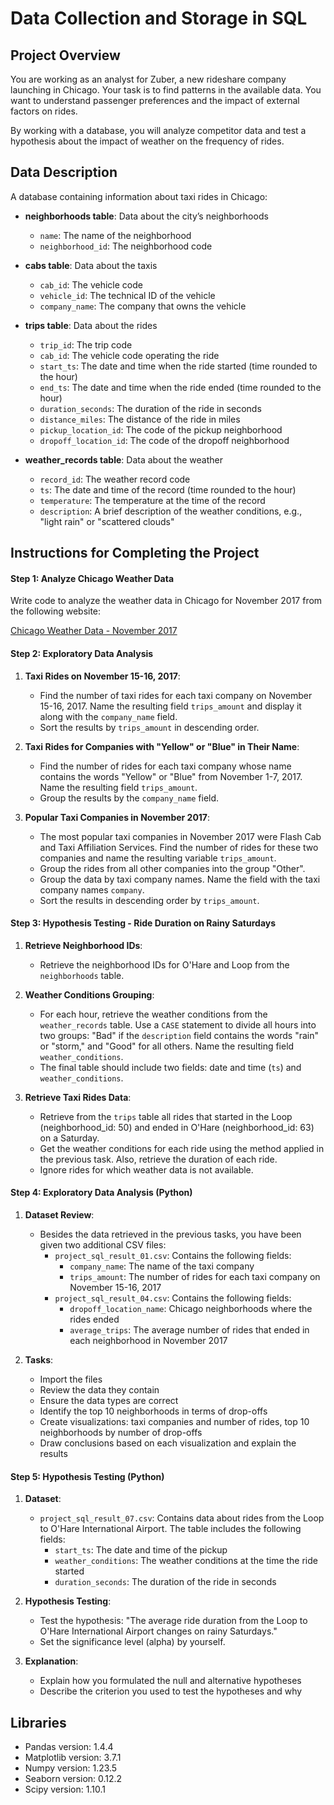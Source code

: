 # Data Collection and Storage in SQL


## Project Overview

You are working as an analyst for Zuber, a new rideshare company launching in Chicago. Your task is to find patterns in the available data. You want to understand passenger preferences and the impact of external factors on rides.

By working with a database, you will analyze competitor data and test a hypothesis about the impact of weather on the frequency of rides.

## Data Description
 
A database containing information about taxi rides in Chicago:

- **neighborhoods table**: Data about the city’s neighborhoods
  - `name`: The name of the neighborhood
  - `neighborhood_id`: The neighborhood code

- **cabs table**: Data about the taxis
  - `cab_id`: The vehicle code
  - `vehicle_id`: The technical ID of the vehicle
  - `company_name`: The company that owns the vehicle

- **trips table**: Data about the rides
  - `trip_id`: The trip code
  - `cab_id`: The vehicle code operating the ride
  - `start_ts`: The date and time when the ride started (time rounded to the hour)
  - `end_ts`: The date and time when the ride ended (time rounded to the hour)
  - `duration_seconds`: The duration of the ride in seconds
  - `distance_miles`: The distance of the ride in miles
  - `pickup_location_id`: The code of the pickup neighborhood
  - `dropoff_location_id`: The code of the dropoff neighborhood

- **weather_records table**: Data about the weather
  - `record_id`: The weather record code
  - `ts`: The date and time of the record (time rounded to the hour)
  - `temperature`: The temperature at the time of the record
  - `description`: A brief description of the weather conditions, e.g., "light rain" or "scattered clouds"


## Instructions for Completing the Project

#### **Step 1: Analyze Chicago Weather Data**
Write code to analyze the weather data in Chicago for November 2017 from the following website:

[Chicago Weather Data - November 2017](https://practicum-content.s3.us-west-1.amazonaws.com/data-analyst-eng/moved_chicago_weather_2017.html)

#### **Step 2: Exploratory Data Analysis**

1. **Taxi Rides on November 15-16, 2017**:
   - Find the number of taxi rides for each taxi company on November 15-16, 2017. Name the resulting field `trips_amount` and display it along with the `company_name` field.
   - Sort the results by `trips_amount` in descending order.

2. **Taxi Rides for Companies with "Yellow" or "Blue" in Their Name**:
   - Find the number of rides for each taxi company whose name contains the words "Yellow" or "Blue" from November 1-7, 2017. Name the resulting field `trips_amount`.
   - Group the results by the `company_name` field.

3. **Popular Taxi Companies in November 2017**:
   - The most popular taxi companies in November 2017 were Flash Cab and Taxi Affiliation Services. Find the number of rides for these two companies and name the resulting variable `trips_amount`.
   - Group the rides from all other companies into the group "Other".
   - Group the data by taxi company names. Name the field with the taxi company names `company`.
   - Sort the results in descending order by `trips_amount`.

#### **Step 3: Hypothesis Testing - Ride Duration on Rainy Saturdays**

1. **Retrieve Neighborhood IDs**:
   - Retrieve the neighborhood IDs for O'Hare and Loop from the `neighborhoods` table.

2. **Weather Conditions Grouping**:
   - For each hour, retrieve the weather conditions from the `weather_records` table. Use a `CASE` statement to divide all hours into two groups: "Bad" if the `description` field contains the words "rain" or "storm," and "Good" for all others. Name the resulting field `weather_conditions`.
   - The final table should include two fields: date and time (`ts`) and `weather_conditions`.

3. **Retrieve Taxi Rides Data**:
   - Retrieve from the `trips` table all rides that started in the Loop (neighborhood_id: 50) and ended in O'Hare (neighborhood_id: 63) on a Saturday.
   - Get the weather conditions for each ride using the method applied in the previous task. Also, retrieve the duration of each ride.
   - Ignore rides for which weather data is not available.

#### **Step 4: Exploratory Data Analysis (Python)**

1. **Dataset Review**:
   - Besides the data retrieved in the previous tasks, you have been given two additional CSV files:
     - `project_sql_result_01.csv`: Contains the following fields:
       - `company_name`: The name of the taxi company
       - `trips_amount`: The number of rides for each taxi company on November 15-16, 2017
     - `project_sql_result_04.csv`: Contains the following fields:
       - `dropoff_location_name`: Chicago neighborhoods where the rides ended
       - `average_trips`: The average number of rides that ended in each neighborhood in November 2017

2. **Tasks**:
   - Import the files
   - Review the data they contain
   - Ensure the data types are correct
   - Identify the top 10 neighborhoods in terms of drop-offs
   - Create visualizations: taxi companies and number of rides, top 10 neighborhoods by number of drop-offs
   - Draw conclusions based on each visualization and explain the results

#### **Step 5: Hypothesis Testing (Python)**

1. **Dataset**:
   - `project_sql_result_07.csv`: Contains data about rides from the Loop to O'Hare International Airport. The table includes the following fields:
     - `start_ts`: The date and time of the pickup
     - `weather_conditions`: The weather conditions at the time the ride started
     - `duration_seconds`: The duration of the ride in seconds

2. **Hypothesis Testing**:
   - Test the hypothesis: "The average ride duration from the Loop to O'Hare International Airport changes on rainy Saturdays."
   - Set the significance level (alpha) by yourself.

3. **Explanation**:
   - Explain how you formulated the null and alternative hypotheses
   - Describe the criterion you used to test the hypotheses and why


## Libraries
- Pandas version: 1.4.4
- Matplotlib version: 3.7.1
- Numpy version: 1.23.5
- Seaborn version: 0.12.2
- Scipy version: 1.10.1

